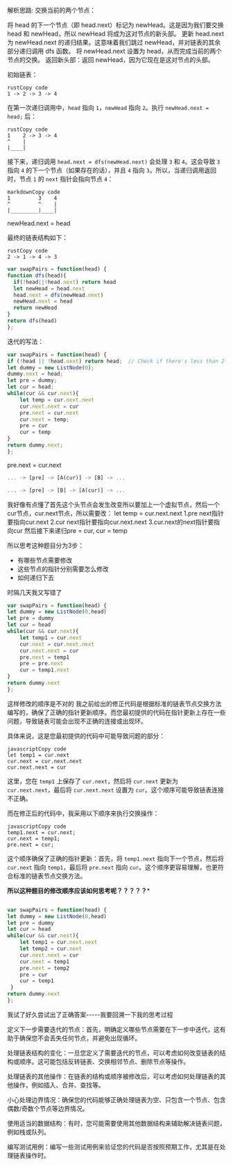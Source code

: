 解析思路:
交换当前的两个节点：

将 head 的下一个节点（即 head.next）标记为 newHead。这是因为我们要交换 head 和 newHead，所以 newHead 将成为这对节点的新头部。
更新 head.next 为 newHead.next 的递归结果。这意味着我们跳过 newHead，并对链表的其余部分递归调用 dfs 函数。
将 newHead.next 设置为 head，从而完成当前的两个节点的交换。
返回新头部：返回 newHead，因为它现在是这对节点的头部。

初始链表：

```
rustCopy code
1 -> 2 -> 3 -> 4
```

在第一次递归调用中，`head` 指向 `1`，`newHead` 指向 `2`。执行 `newHead.next = head;` 后：

```
rustCopy code
1    2 -> 3 -> 4
^    |
|____|
```

接下来，递归调用 `head.next = dfs(newHead.next)` 会处理 `3` 和 `4`。这会导致 `3` 指向 `4` 的下一个节点（如果存在的话），并且 `4` 指向 `3`。所以，当递归调用返回时，节点 `1` 的 `next` 指针会指向节点 `4`：

```
markdownCopy code
1         3    4
^         ^    |
|_________|____|
```
newHead.next = head

最终的链表结构如下：
```
rustCopy code
2 -> 1 -> 4 -> 3
```


```javaScript
var swapPairs = function(head) {
function dfs(head){
  if(!head||!head.next) return head
  let newHead = head.next
  head.next = dfs(newHead.next)
  newHead.next = head
  return newHead
}
return dfs(head)
};
```

迭代的写法：
```javaScript
var swapPairs = function(head) {
if (!head || !head.next) return head;  // Check if there's less than 2 nodes
let dummy = new ListNode(0);
dummy.next = head;
let pre = dummy;
let cur = head;
while(cur && cur.next){
    let temp = cur.next.next
    cur.next.next = cur
    pre.next = cur.next
    cur.next = temp;
    pre = cur
    cur = temp  
}
return dummy.next;
};
```
pre.next = cur.next

```javaScript
... -> [pre] -> [A(cur)] -> [B] -> ...

... -> [pre] -> [B] -> [A(cur)] -> ...
```
我好像有点懂了首先这个头节点会发生改变所以要加上一个虚拟节点，然后一个cur节点，cur.next节点，所以需要改：
let temp = cur.next.next
1.pre next指针要指向cur.next
2.cur next指针要指向cur.next.next
3.cur.next的next指针要指向cur
然后接下来递归pre = cur, cur = temp


所以思考这种题目分为3步：
- 有哪些节点需要修改
- 这些节点的指针分别需要怎么修改
- 如何递归下去




时隔几天我又写错了
```javaScript
var swapPairs = function(head) {
let dummy = new ListNode(0,head)
let pre = dummy
let cur = head
while(cur && cur.next){
    let temp1 = cur.next
    cur.next = cur.next.next
    cur.next.next = cur
    pre.next = temp1
    pre = pre.next
    cur = temp1.next
}
return dummy.next
};
```
这样修改的顺序是不对的
我之前给出的修正代码是根据标准的链表节点交换方法编写的，确保了正确的指针更新顺序。而您最初提供的代码在指针更新上存在一些问题，导致链表可能会出现不正确的连接或出现环。

具体来说，这是您最初提供的代码中可能导致问题的部分：

```
javascriptCopy code
let temp1 = cur.next
cur.next = cur.next.next
cur.next.next = cur
```

这里，您在 `temp1` 上保存了 `cur.next`，然后将 `cur.next` 更新为 `cur.next.next`，最后将 `cur.next.next` 设置为 `cur`。这个顺序可能导致链表连接不正确。

而在修正后的代码中，我采用以下顺序来执行交换操作：

```
javascriptCopy code
temp1.next = cur.next;
cur.next = temp1;
pre.next = cur;
```

这个顺序确保了正确的指针更新：首先，将 `temp1.next` 指向下一个节点，然后将 `cur.next` 指向 `temp1`，最后将 `pre.next` 指向 `cur`。这个顺序更容易理解，也更符合标准的链表节点交换方法。

**所以这种题目的修改顺序应该如何思考呢？？？？？***

```javaScript

var swapPairs = function(head) {
let dummy = new ListNode(0,head)
let pre = dummy
let cur = head
while(cur && cur.next){
    let temp1 = cur.next.next
    let temp2 = cur.next
    cur.next.next = cur
    cur.next = temp1
    pre.next = temp2
    pre = cur
    cur = temp1
 }
return dummy.next
};

```
我试了好久尝试出了正确答案-----我要回溯一下我的思考过程

定义下一步需要迭代的节点：首先，明确定义哪些节点需要在下一步中迭代，这有助于确保您不会丢失任何节点，并避免出现循环。

处理链表结构的变化：一旦您定义了需要迭代的节点，可以考虑如何改变链表的结构或顺序。这可能包括反转链表、交换相邻节点、删除节点等操作。

处理链表的其他操作：在链表的结构或顺序被修改后，可以考虑如何处理链表的其他操作，例如插入、合并、查找等。

小心处理边界情况：确保您的代码能够正确处理链表为空、只包含一个节点、包含偶数/奇数个节点等边界情况。

使用适当的数据结构：有时，您可能需要使用其他数据结构来辅助解决链表问题，例如栈或队列。

编写测试用例：编写一些测试用例来验证您的代码是否按照预期工作，尤其是在处理链表操作时。
